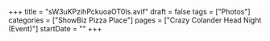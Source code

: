 +++
title = "sW3uKPzihPckuoaOT0Is.avif"
draft = false
tags = ["Photos"]
categories = ["ShowBiz Pizza Place"]
pages = ["Crazy Colander Head Night (Event)"]
startDate = ""
+++
